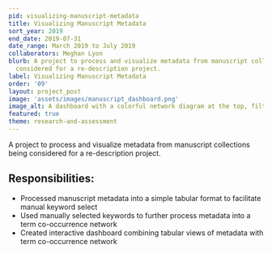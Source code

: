 ```yaml
---
pid: visualizing-manuscript-metadata
title: Visualizing Manuscript Metadata
sort_year: 2019
end_date: 2019-07-31
date_range: March 2019 to July 2019
collaborators: Meghan Lyon
blurb: A project to process and visualize metadata from manuscript collections being
  considered for a re-description project.
label: Visualizing Manuscript Metadata
order: '09'
layout: project_post
image: 'assets/images/manuscript_dashboard.png'
image_alt: A dashboard with a colorful network diagram at the top, filters on the right, and a table along the bottom.
featured: true
theme: research-and-assessment
---
```

A project to process and visualize metadata from manuscript collections being
considered for a re-description project.

## Responsibilities:

* Processed manuscript metadata into a simple tabular format to facilitate manual keyword select
* Used manually selected keywords to further process metadata into a term co-occurrence network
* Created interactive dashboard combining tabular views of metadata with term co-occurrence network